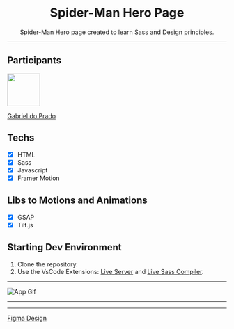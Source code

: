 <h1 align="center">
Spider-Man Hero Page 
</h1>

<p align="center">
Spider-Man Hero page created to learn Sass and Design principles.</p>

<hr>

## Participants

[<img src="https://avatars3.githubusercontent.com/u/49601365?s=460&v=4" width="75px;"/>](https://github.com/praadin)

[Gabriel do Prado](https://github.com/praadin)

## Techs

- [x] HTML
- [x] Sass
- [x] Javascript
- [x] Framer Motion

## Libs to Motions and Animations

- [x] GSAP
- [x] Tilt.js

## Starting Dev Environment

1. Clone the repository.<br />
2. Use the VsCode Extensions: [Live Server](https://marketplace.visualstudio.com/items?itemName=ritwickdey.LiveServer) and [Live Sass Compiler](https://marketplace.visualstudio.com/items?itemName=ritwickdey.live-sass).<br />

<hr>

![App Gif](spiderman.gif)

<hr>
<hr>

[Figma Design](https://www.figma.com/file/AFukLroHIs8IUA5a12Gi67/SpiderMan?node-id=0%3A1)
